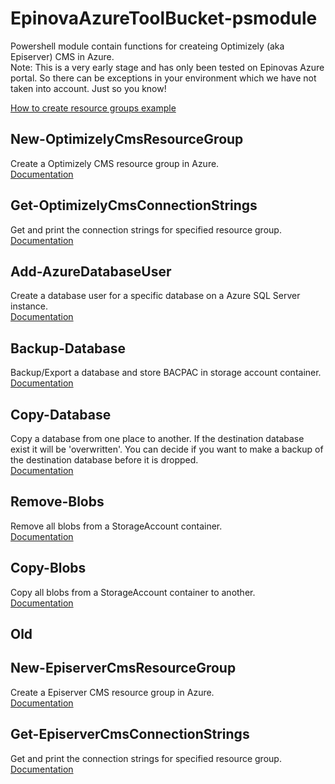 # EpinovaAzureToolBucket-psmodule
Powershell module contain functions for createing Optimizely (aka Episerver) CMS in Azure.  
Note: This is a very early stage and has only been tested on Epinovas Azure portal. So there can be exceptions in your environment which we have not taken into account. Just so you know!  

[How to create resource groups example](Documentation/CreateResourceGroup/CreateResourceGroup.md)

## New-OptimizelyCmsResourceGroup
Create a Optimizely CMS resource group in Azure.  
[Documentation](Documentation/New-OptimizelyCmsResourceGroup/New-OptimizelyCmsResourceGroup.md)


## Get-OptimizelyCmsConnectionStrings
Get and print the connection strings for specified resource group.  
[Documentation](Documentation/Get-OptimizelyCmsConnectionStrings/Get-OptimizelyCmsConnectionStrings.md)

## Add-AzureDatabaseUser
Create a database user for a specific database on a Azure SQL Server instance.  
[Documentation](Documentation/Add-AzureDatabaseUser/Add-AzureDatabaseUser.md)

## Backup-Database
Backup/Export a database and store BACPAC in storage account container.  
[Documentation](Documentation/Backup-Database/Backup-Database.md)

## Copy-Database
Copy a database from one place to another. If the destination database exist it will be 'overwritten'. You can decide if you want to make a backup of the destination database before it is dropped.  
[Documentation](Documentation/Copy-Database/Copy-Database.md)

## Remove-Blobs
Remove all blobs from a StorageAccount container.  
[Documentation](Documentation/Remove-Blobs/Remove-Blobs.md)

## Copy-Blobs
Copy all blobs from a StorageAccount container to another.  
[Documentation](Documentation/Copy-Blobs/Copy-Blobs.md)

## Old
## New-EpiserverCmsResourceGroup
Create a Episerver CMS resource group in Azure.  
[Documentation](Documentation/New-EpiserverCmsResourceGroup/New-EpiserverCmsResourceGroup.md)
  
## Get-EpiserverCmsConnectionStrings
Get and print the connection strings for specified resource group.  
[Documentation](Documentation/Get-EpiserverCmsConnectionStrings/Get-EpiserverCmsConnectionStrings.md)
